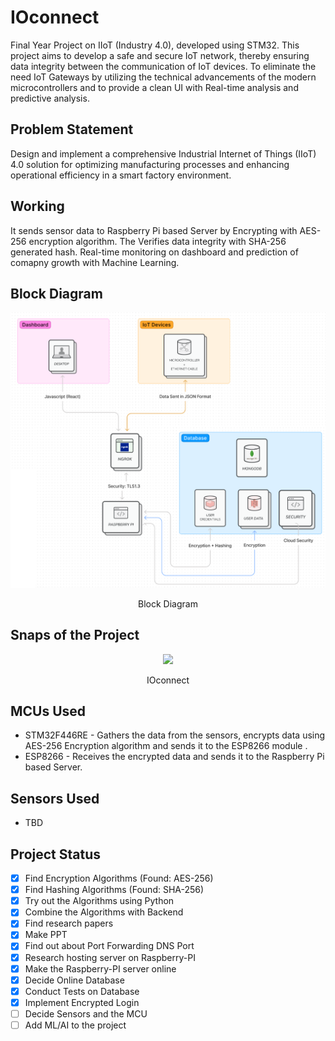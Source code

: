 # IOconnect
Final Year Project on IIoT (Industry 4.0), developed using STM32. This project aims to develop a safe and secure IoT network, thereby ensuring data integrity between the communication of IoT devices. To eliminate the need IoT Gateways by utilizing the technical advancements of the modern microcontrollers and to provide a clean UI with Real-time analysis and predictive analysis.  

## Problem Statement
Design and implement a comprehensive Industrial Internet of Things (IIoT) 4.0 solution for optimizing manufacturing processes and enhancing operational efficiency in a smart factory environment.

## Working

It sends sensor data to Raspberry Pi based Server by Encrypting
with AES-256 encryption algorithm. The Verifies data integrity with SHA-256 generated hash.
Real-time monitoring on dashboard and prediction of comapny
growth with Machine Learning.

## Block Diagram
<p align=center>
  <img src="Resources/blockm.png">
  <p align=center>Block Diagram</p>
</p>

## Snaps of the Project
<p align=center>
  <img src="Resources/IOconnect.svg">
  <p align=center>IOconnect</p>
</p>

## MCUs Used
- STM32F446RE - Gathers the data from the sensors, encrypts data using AES-256 Encryption algorithm and sends it to the ESP8266 module .
- ESP8266 - Receives the encrypted data and sends it to the Raspberry Pi based Server.

## Sensors Used
- TBD

## Project Status
- [x] Find Encryption Algorithms (Found: AES-256)
- [x] Find Hashing Algorithms (Found: SHA-256)
- [x] Try out the Algorithms using Python
- [x] Combine the Algorithms with Backend
- [x] Find research papers
- [x] Make PPT 
- [x] Find out about Port Forwarding DNS Port
- [x] Research hosting server on Raspberry-PI
- [x] Make the Raspberry-PI server online
- [x] Decide Online Database
- [x] Conduct Tests on Database
- [x] Implement Encrypted Login
- [ ] Decide Sensors and the MCU
- [ ] Add ML/AI to the project